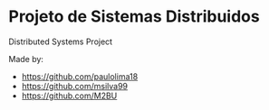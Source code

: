 # Projeto de Sistemas Distribuidos
Distributed Systems Project

Made by:
* https://github.com/paulolima18
* https://github.com/msilva99
* https://github.com/M2BU
